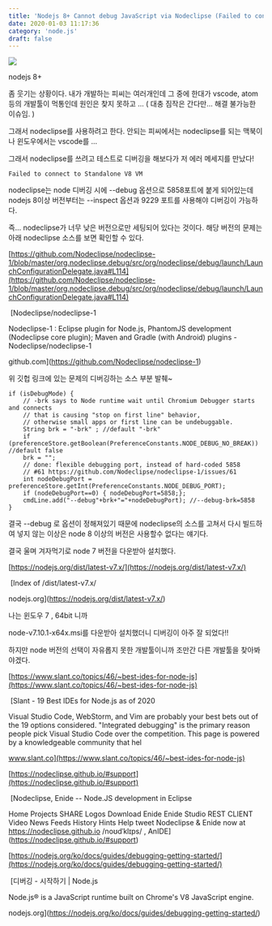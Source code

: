 ```yaml
---
title: 'Nodejs 8+ Cannot debug JavaScript via Nodeclipse (Failed to connect to Standalone V8 VM)'
date: 2020-01-03 11:17:36
category: 'node.js'
draft: false
---
```


![](https://blog.kakaocdn.net/dn/cytCpg/btqBpRg8gw0/Uhs1ywuhGssqDpK4rXKixK/img.png)

nodejs 8+

좀 웃기는 상황이다. 내가 개발하는 피씨는 여러개인데 그 중에 한대가 vscode, atom 등의 개발툴이 먹통인데 원인은 찾지 못하고 ... ( 대충 짐작은 간다만... 해결 불가능한 이슈임. ) 

그래서 nodeclipse를 사용하려고 한다. 안되는 피씨에서는 nodeclipse를 되는 맥북이나 윈도우에서는 vscode를 ... 

그래서 nodeclipse를 쓰려고 테스트로 디버깅을 해보다가 저 에러 메세지를 만났다!

    Failed to connect to Standalone V8 VM

nodeclipse는 node 디버깅 시에 --debug 옵션으로 5858포트에 붙게 되어있는데 nodejs 8이상 버전부터는 --inspect 옵션과 9229 포트를 사용해야 디버깅이 가능하다. 

즉... nodeclipse가 너무 낮은 버전으로만 세팅되어 있다는 것이다. 해당 버전의 문제는 아래 nodeclipse 소스를 보면 확인할 수 있다. 

[https://github.com/Nodeclipse/nodeclipse-1/blob/master/org.nodeclipse.debug/src/org/nodeclipse/debug/launch/LaunchConfigurationDelegate.java#L114](https://github.com/Nodeclipse/nodeclipse-1/blob/master/org.nodeclipse.debug/src/org/nodeclipse/debug/launch/LaunchConfigurationDelegate.java#L114)

 [Nodeclipse/nodeclipse-1

Nodeclipse-1 : Eclipse plugin for Node.js, PhantomJS development (Nodeclipse core plugin); Maven and Gradle (with Android) plugins - Nodeclipse/nodeclipse-1

github.com](https://github.com/Nodeclipse/nodeclipse-1)

위 깃헙 링크에 있는 문제의 디버깅하는 소스 부분 발췌~

    if (isDebugMode) {
        // -brk says to Node runtime wait until Chromium Debugger starts and connects
        // that is causing "stop on first line" behavior,
        // otherwise small apps or first line can be undebuggable.
        String brk = "-brk" ; //default "-brk"
        if (preferenceStore.getBoolean(PreferenceConstants.NODE_DEBUG_NO_BREAK)) //default false
        brk = "";
        // done: flexible debugging port, instead of hard-coded 5858
        // #61 https://github.com/Nodeclipse/nodeclipse-1/issues/61
        int nodeDebugPort = preferenceStore.getInt(PreferenceConstants.NODE_DEBUG_PORT);
        if (nodeDebugPort==0) { nodeDebugPort=5858;};
        cmdLine.add("--debug"+brk+"="+nodeDebugPort); //--debug-brk=5858
    }

결국 --debug 로 옵션이 정해져있기 때문에 nodeclipse의 소스를 고쳐서 다시 빌드하여 넣지 않는 이상은 node 8 이상의 버전은 사용할수 없다는 얘기다. 

결국 울며 겨자먹기로 node 7 버전을 다운받아 설치했다. 

[https://nodejs.org/dist/latest-v7.x/](https://nodejs.org/dist/latest-v7.x/)

 [Index of /dist/latest-v7.x/

nodejs.org](https://nodejs.org/dist/latest-v7.x/)

나는 윈도우 7 , 64bit 니까 

node-v7.10.1-x64x.msi를 다운받아 설치했더니 디버깅이 아주 잘 되었다!!

하지만 node 버전의 선택이 자유롭지 못한 개발툴이니까 조만간 다른 개발툴을 찾아봐야겠다.

[https://www.slant.co/topics/46/~best-ides-for-node-js](https://www.slant.co/topics/46/~best-ides-for-node-js)

 [Slant - 19 Best IDEs for Node.js as of 2020

Visual Studio Code, WebStorm, and Vim are probably your best bets out of the 19 options considered. "Integrated debugging" is the primary reason people pick Visual Studio Code over the competition. This page is powered by a knowledgeable community that hel

www.slant.co](https://www.slant.co/topics/46/~best-ides-for-node-js)

[https://nodeclipse.github.io/#support](https://nodeclipse.github.io/#support)

 [Nodeclipse, Enide -- Node.JS development in Eclipse

Home Projects SHARE Logos Download Enide Enide Studio REST CLIENT Video News Feeds History Hints Help tweet Nodeclipse & Enide now at https://nodeclipse.github.io /noʊdˈklɪps/ , AnIDE](https://nodeclipse.github.io/#support)

[https://nodejs.org/ko/docs/guides/debugging-getting-started/](https://nodejs.org/ko/docs/guides/debugging-getting-started/)

 [디버깅 - 시작하기 | Node.js

Node.js® is a JavaScript runtime built on Chrome's V8 JavaScript engine.

nodejs.org](https://nodejs.org/ko/docs/guides/debugging-getting-started/)
